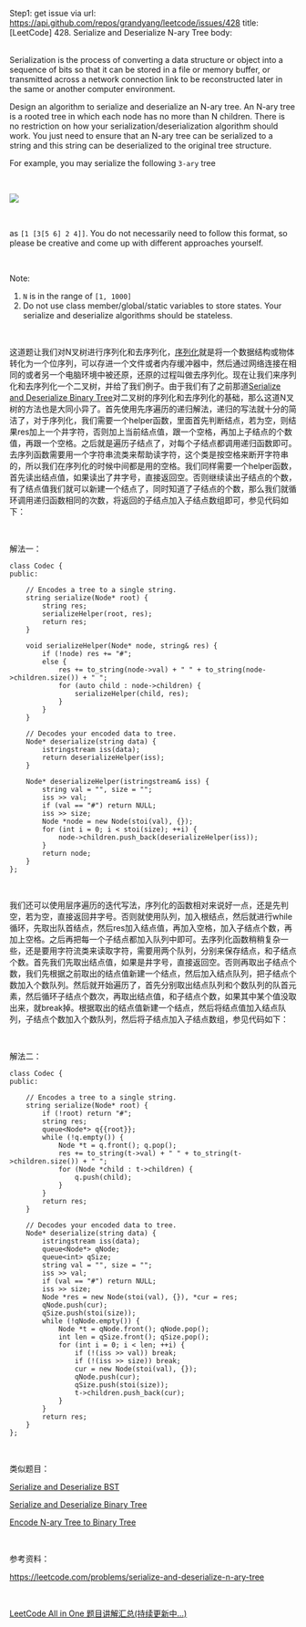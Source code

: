 Step1: get issue via url: https://api.github.com/repos/grandyang/leetcode/issues/428 
 title:[LeetCode] 428. Serialize and Deserialize N-ary Tree 
 body:  
  

Serialization is the process of converting a data structure or object into a sequence of bits so that it can be stored in a file or memory buffer, or transmitted across a network connection link to be reconstructed later in the same or another computer environment.

Design an algorithm to serialize and deserialize an N-ary tree. An N-ary tree is a rooted tree in which each node has no more than N children. There is no restriction on how your serialization/deserialization algorithm should work. You just need to ensure that an N-ary tree can be serialized to a string and this string can be deserialized to the original tree structure.

For example, you may serialize the following `3-ary` tree

 

![](https://assets.leetcode.com/uploads/2018/10/12/narytreeexample.png)

 

as `[1 [3[5 6] 2 4]]`. You do not necessarily need to follow this format, so please be creative and come up with different approaches yourself.

 

Note:

  1. `N` is in the range of `[1, 1000]`
  2. Do not use class member/global/static variables to store states. Your serialize and deserialize algorithms should be stateless.



 

这道题让我们对N叉树进行序列化和去序列化，[序列化](https://zh.wikipedia.org/wiki/%E5%BA%8F%E5%88%97%E5%8C%96)就是将一个数据结构或物体转化为一个位序列，可以存进一个文件或者内存缓冲器中，然后通过网络连接在相同的或者另一个电脑环境中被还原，还原的过程叫做去序列化。现在让我们来序列化和去序列化一个二叉树，并给了我们例子。由于我们有了之前那道[Serialize and Deserialize Binary Tree](http://www.cnblogs.com/grandyang/p/4913869.html)对二叉树的序列化和去序列化的基础，那么这道N叉树的方法也是大同小异了。首先使用先序遍历的递归解法，递归的写法就十分的简洁了，对于序列化，我们需要一个helper函数，里面首先判断结点，若为空，则结果res加上一个井字符，否则加上当前结点值，跟一个空格，再加上子结点的个数值，再跟一个空格。之后就是遍历子结点了，对每个子结点都调用递归函数即可。去序列函数需要用一个字符串流类来帮助读字符，这个类是按空格来断开字符串的，所以我们在序列化的时候中间都是用的空格。我们同样需要一个helper函数，首先读出结点值，如果读出了井字号，直接返回空。否则继续读出子结点的个数，有了结点值我们就可以新建一个结点了，同时知道了子结点的个数，那么我们就循环调用递归函数相同的次数，将返回的子结点加入子结点数组即可，参见代码如下：

 

解法一：
    
    
    class Codec {
    public:
    
        // Encodes a tree to a single string.
        string serialize(Node* root) {
            string res;
            serializeHelper(root, res);
            return res;
        }
        
        void serializeHelper(Node* node, string& res) {
            if (!node) res += "#";
            else {
                res += to_string(node->val) + " " + to_string(node->children.size()) + " ";
                for (auto child : node->children) {
                    serializeHelper(child, res);
                }
            }
        }
    
        // Decodes your encoded data to tree.
        Node* deserialize(string data) {
            istringstream iss(data);
            return deserializeHelper(iss);
        }
        
        Node* deserializeHelper(istringstream& iss) {
            string val = "", size = "";
            iss >> val;
            if (val == "#") return NULL;
            iss >> size;
            Node *node = new Node(stoi(val), {});
            for (int i = 0; i < stoi(size); ++i) {
                node->children.push_back(deserializeHelper(iss));
            }
            return node;
        }
    };

 

我们还可以使用层序遍历的迭代写法，序列化的函数相对来说好一点，还是先判空，若为空，直接返回井字号。否则就使用队列，加入根结点，然后就进行while循环，先取出队首结点，然后res加入结点值，再加入空格，加入子结点个数，再加上空格。之后再把每一个子结点都加入队列中即可。去序列化函数稍稍复杂一些，还是要用字符流类来读取字符，需要用两个队列，分别来保存结点，和子结点个数。首先我们先取出结点值，如果是井字号，直接返回空。否则再取出子结点个数，我们先根据之前取出的结点值新建一个结点，然后加入结点队列，把子结点个数加入个数队列。然后就开始遍历了，首先分别取出结点队列和个数队列的队首元素，然后循环子结点个数次，再取出结点值，和子结点个数，如果其中某个值没取出来，就break掉。根据取出的结点值新建一个结点，然后将结点值加入结点队列，子结点个数加入个数队列，然后将子结点加入子结点数组，参见代码如下：

 

解法二：
    
    
    class Codec {
    public:
    
        // Encodes a tree to a single string.
        string serialize(Node* root) {
            if (!root) return "#";
            string res;
            queue<Node*> q{{root}};
            while (!q.empty()) {
                Node *t = q.front(); q.pop();
                res += to_string(t->val) + " " + to_string(t->children.size()) + " ";
                for (Node *child : t->children) {
                    q.push(child);
                }
            }
            return res;
        }
    
        // Decodes your encoded data to tree.
        Node* deserialize(string data) {
            istringstream iss(data);
            queue<Node*> qNode;
            queue<int> qSize;
            string val = "", size = "";
            iss >> val;
            if (val == "#") return NULL;
            iss >> size;
            Node *res = new Node(stoi(val), {}), *cur = res;
            qNode.push(cur);
            qSize.push(stoi(size));
            while (!qNode.empty()) {
                Node *t = qNode.front(); qNode.pop();
                int len = qSize.front(); qSize.pop();
                for (int i = 0; i < len; ++i) {
                    if (!(iss >> val)) break;
                    if (!(iss >> size)) break;
                    cur = new Node(stoi(val), {});
                    qNode.push(cur);
                    qSize.push(stoi(size));
                    t->children.push_back(cur);
                }
            }
            return res;
        }
    };

 

类似题目：

[Serialize and Deserialize BST](http://www.cnblogs.com/grandyang/p/6224510.html) 

[Serialize and Deserialize Binary Tree](http://www.cnblogs.com/grandyang/p/4913869.html)

[Encode N-ary Tree to Binary Tree](https://www.cnblogs.com/grandyang/p/9945345.html)

 

参考资料：

<https://leetcode.com/problems/serialize-and-deserialize-n-ary-tree>

 

[LeetCode All in One 题目讲解汇总(持续更新中...)](http://www.cnblogs.com/grandyang/p/4606334.html)
